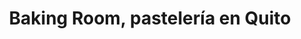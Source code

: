 ---
title: "Baking Room, pastelería en Quito"
url: /quito/baking-room-pasteleria-en-quito/
shop: pastelería
---